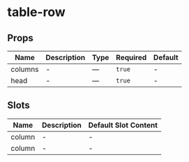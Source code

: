 # table-row

## Props

<!-- @vuese:table-row:props:start -->
|Name|Description|Type|Required|Default|
|---|---|---|---|---|
|columns|-|—|`true`|-|
|head|-|—|`true`|-|

<!-- @vuese:table-row:props:end -->


## Slots

<!-- @vuese:table-row:slots:start -->
|Name|Description|Default Slot Content|
|---|---|---|
|column|-|-|
|column|-|-|

<!-- @vuese:table-row:slots:end -->


